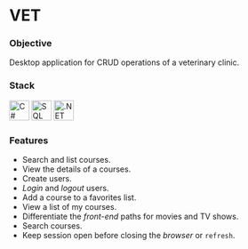 # VET

### Objective

Desktop application for CRUD operations of a veterinary clinic.

### Stack

<p align="left">
<a href="https://docs.microsoft.com/en-us/dotnet/csharp/" target="_blank" rel="noreferrer"><img src="https://raw.githubusercontent.com/danielcranney/readme-generator/main/public/icons/skills/csharp-colored.svg" width="36" height="36" alt="C#" /></a>
<a href="https://www.microsoft.com/es-es/sql-server/" target="_blank" rel="noreferrer"><img src="hhttps://icons.veryicon.com/png/o/application/designer-icon/sql-5.png" width="36" height="36" alt="SQL" /></a>
<a href="https://dotnet.microsoft.com/en-us/" target="_blank" rel="noreferrer"><img src="https://raw.githubusercontent.com/danielcranney/readme-generator/main/public/icons/skills/dot-net-colored.svg" width="36" height="36" alt=".NET" /></a>
</p>

### Features

- Search and list courses.
- View the details of a courses.
- Create users.
- _Login_ and _logout_ users.
- Add a course to a favorites list.
- View a list of my courses.
- Differentiate the _front-end_ paths for movies and TV shows.
- Search courses.
- Keep session open before closing the _browser_ or `refresh`.
